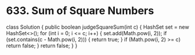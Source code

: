 # 633. Sum of Square Numbers

class Solution { public boolean judgeSquareSum\(int c\) { HashSet set = new HashSet&lt;&gt;\(\); for \(int i = 0; i &lt;= c; i++\) { set.add\(Math.pow\(i, 2\)\); if \(set.contains\(c - Math.pow\(i, 2\)\)\) { return true; } if \(Math.pow\(i, 2\) &gt;= c\) return false; } return false; } }

